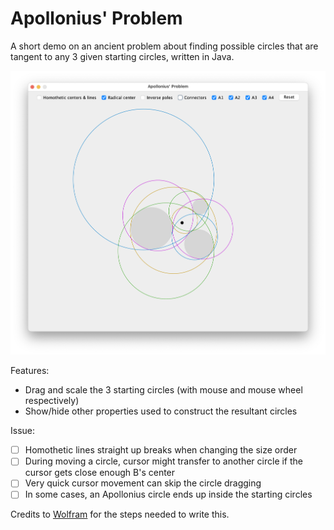 # Apollonius' Problem
A short demo on an ancient problem about finding possible circles that are tangent to any 3 given starting circles, written in Java.

![apollonius-demo.png](src/images/apollonius-demo.png)

Features:
- Drag and scale the 3 starting circles (with mouse and mouse wheel respectively)
- Show/hide other properties used to construct the resultant circles

Issue:
- [ ] Homothetic lines straight up breaks when changing the size order
- [ ] During moving a circle, cursor might transfer to another circle if the cursor gets close enough B's center
- [ ] Very quick cursor movement can skip the circle dragging 
- [ ] In some cases, an Apollonius circle ends up inside the starting circles

Credits to [Wolfram](https://mathworld.wolfram.com/ApolloniusProblem.html) for the steps needed to write this.
